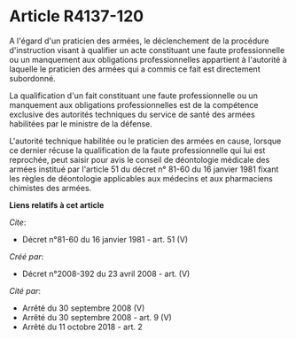 # Article R4137-120

A l'égard d'un praticien des armées, le déclenchement de la procédure d'instruction visant à qualifier un acte constituant
une faute professionnelle ou un manquement aux obligations professionnelles appartient à l'autorité à laquelle le praticien
des armées qui a commis ce fait est directement subordonné. 

La qualification d'un fait constituant une faute professionnelle ou un manquement aux obligations professionnelles est de la
compétence exclusive des autorités techniques du service de santé des armées habilitées par le ministre de la défense.

L'autorité technique habilitée ou le praticien des armées en cause, lorsque ce dernier récuse la qualification de la faute
professionnelle qui lui est reprochée, peut saisir pour avis le conseil de déontologie médicale des armées institué par
l'article 51 du décret n° 81-60 du 16 janvier 1981 fixant les règles de déontologie applicables aux médecins et aux
pharmaciens chimistes des armées.

**Liens relatifs à cet article**

_Cite_:

  - Décret n°81-60 du 16 janvier 1981 - art. 51 (V)

_Créé par_:

  - Décret n°2008-392 du 23 avril 2008 - art. (V)

_Cité par_:

  - Arrêté du 30 septembre 2008 (V)
  - Arrêté du 30 septembre 2008 - art. 9 (V)
  - Arrêté du 11 octobre 2018 - art. 2
